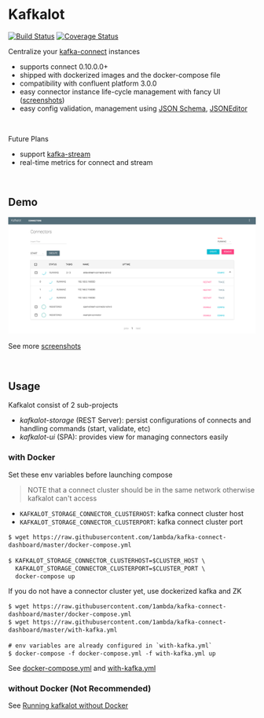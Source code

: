 # Kafkalot

[![Build Status](https://travis-ci.org/1ambda/kafka-connect-dashboard.svg?branch=master)](https://travis-ci.org/1ambda/kafka-connect-dashboard) [![Coverage Status](https://coveralls.io/repos/github/1ambda/kafka-connect-dashboard/badge.svg?branch=master)](https://coveralls.io/github/1ambda/kafka-connect-dashboard?branch=master)

Centralize your [kafka-connect](http://kafka.apache.org/documentation.html#connect) instances 

- supports connect 0.10.0.0+
- shipped with dockerized images and the docker-compose file 
- compatibility with confluent platform 3.0.0
- easy connector instance life-cycle management with fancy UI ([screenshots](https://github.com/1ambda/kafka-connect-dashboard/wiki/Screenshots))
- easy config validation, management using [JSON Schema](http://json-schema.org/), [JSONEditor](https://github.com/josdejong/jsoneditor)

<br/>

Future Plans

- support [kafka-stream](http://kafka.apache.org/documentation.html#streams)
- real-time metrics for connect and stream

<br/>

## Demo

![Main](https://raw.githubusercontent.com/1ambda/kafka-connect-dashboard/screenshot/screenshots/main.png)

See more [screenshots](https://github.com/1ambda/kafka-connect-dashboard/wiki/Screenshots)

<br/>

## Usage

Kafkalot consist of 2 sub-projects

- *kafkalot-storage* (REST Server): persist configurations of connects and handling commands (start, validate, etc)  
- *kafkalot-ui* (SPA): provides view for managing connectors easily

### with Docker

Set these env variables before launching compose

> NOTE that a connect cluster should be in the same network otherwise kafkalot can't access

- `KAFKALOT_STORAGE_CONNECTOR_CLUSTERHOST`: kafka connect cluster host
- `KAFKALOT_STORAGE_CONNECTOR_CLUSTERPORT`: kafka connect cluster port

```shell
$ wget https://raw.githubusercontent.com/1ambda/kafka-connect-dashboard/master/docker-compose.yml

$ KAFKALOT_STORAGE_CONNECTOR_CLUSTERHOST=$CLUSTER_HOST \
  KAFKALOT_STORAGE_CONNECTOR_CLUSTERPORT=$CLUSTER_PORT \
  docker-compose up
```

If you do not have a connector cluster yet, use dockerized kafka and ZK

```shell
$ wget https://raw.githubusercontent.com/1ambda/kafka-connect-dashboard/master/docker-compose.yml
$ wget https://raw.githubusercontent.com/1ambda/kafka-connect-dashboard/master/with-kafka.yml

# env variables are already configured in `with-kafka.yml`
$ docker-compose -f docker-compose.yml -f with-kafka.yml up
```

See [docker-compose.yml](https://github.com/1ambda/kafka-connect-dashboard/blob/master/docker-compose.yml) and [with-kafka.yml](https://github.com/1ambda/kafka-connect-dashboard/blob/master/with-kafka.yml)

### without Docker (Not Recommended)

See [Running kafkalot without Docker](https://github.com/1ambda/kafka-connect-dashboard/wiki/Running-without-Docker)
